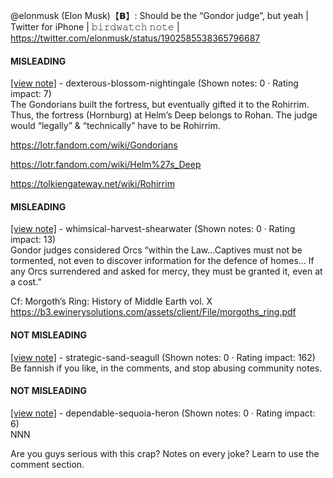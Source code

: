 @elonmusk (Elon Musk)【𝗕】: Should be the “Gondor judge”, but yeah | Twitter for iPhone | 𝚋𝚒𝚛𝚍𝚠𝚊𝚝𝚌𝚑 𝚗𝚘𝚝𝚎 | https://twitter.com/elonmusk/status/1902585538365796687

#### MISLEADING

[[view note]](https://x.com/i/birdwatch/n/1902689372417196142) - dexterous-blossom-nightingale (Shown notes: 0 · Rating impact: 7)\
The Gondorians built the fortress, but eventually gifted it to the Rohirrim. Thus, the fortress (Hornburg) at Helm’s Deep belongs to Rohan. The judge would “legally” & “technically” have to be Rohirrim. 


https://lotr.fandom.com/wiki/Gondorians

https://lotr.fandom.com/wiki/Helm%27s_Deep

https://tolkiengateway.net/wiki/Rohirrim

#### MISLEADING

[[view note]](https://x.com/i/birdwatch/n/1902680338221907997) - whimsical-harvest-shearwater (Shown notes: 0 · Rating impact: 13)\
Gondor judges considered Orcs “within the Law…Captives must not be tormented, not even to discover information for the defence of homes… If any Orcs surrendered and asked for mercy, they must be granted it, even at a cost.”

Cf: Morgoth’s Ring: History of Middle Earth vol. X
https://b3.ewinerysolutions.com/assets/client/File/morgoths_ring.pdf

#### NOT MISLEADING

[[view note]](https://x.com/i/birdwatch/n/1902808224291504600) - strategic-sand-seagull (Shown notes: 0 · Rating impact: 162)\
Be fannish if you like, in the comments, and stop abusing community notes.

#### NOT MISLEADING

[[view note]](https://x.com/i/birdwatch/n/1902742654468940132) - dependable-sequoia-heron (Shown notes: 0 · Rating impact: 6)\
NNN

Are you guys serious with this crap? Notes on every joke? Learn to use the comment section.
